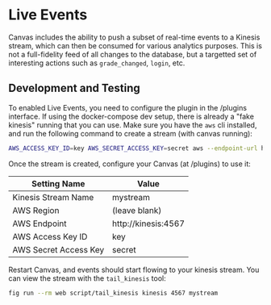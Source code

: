 # Live Events

Canvas includes the ability to push a subset of real-time events to a
Kinesis stream, which can then be consumed for various analytics
purposes. This is not a full-fidelity feed of all changes to the
database, but a targetted set of interesting actions such as
`grade_changed`, `login`, etc.

## Development and Testing

To enabled Live Events, you need to configure the plugin in the /plugins
interface. If using the docker-compose dev setup, there is already a
"fake kinesis" running that you can use. Make sure you have the `aws`
cli installed, and run the following command to create a stream (with
canvas running):

```bash
AWS_ACCESS_KEY_ID=key AWS_SECRET_ACCESS_KEY=secret aws --endpoint-url http://kinesis.docker/ kinesis create-stream --stream-name=mystream --shard-count=1
```

Once the stream is created, configure your Canvas (at /plugins) to use
it:

| Setting Name          | Value               |
| --------------------- | ------------------- |
| Kinesis Stream Name   | mystream            |
| AWS Region            | (leave blank)       |
| AWS Endpoint          | http://kinesis:4567 |
| AWS Access Key ID     | key                 |
| AWS Secret Access Key | secret              |

Restart Canvas, and events should start flowing to your kinesis stream.
You can view the stream with the `tail_kinesis` tool:

```bash
fig run --rm web script/tail_kinesis kinesis 4567 mystream
```
